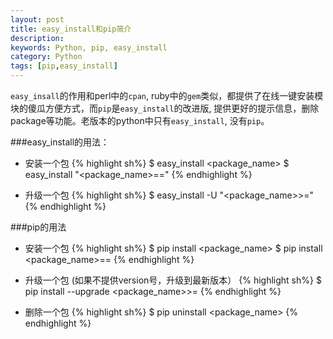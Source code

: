 ```yaml
---
layout: post
title: easy_install和pip简介
description: 
keywords: Python, pip, easy_install
category: Python
tags: [pip,easy_install]
---
```


`easy_insall`的作用和perl中的`cpan`, ruby中的`gem`类似，都提供了在线一键安装模块的傻瓜方便方式，而`pip`是`easy_install`的改进版, 提供更好的提示信息，删除package等功能。老版本的python中只有`easy_install`, 没有`pip`。

###easy_install的用法：

* 安装一个包
{% highlight sh%}
 $ easy_install <package_name>
 $ easy_install "<package_name>==<version>"
{% endhighlight %}

* 升级一个包
{% highlight sh%}
 $ easy_install -U "<package_name>>=<version>"
{% endhighlight %}

<!-- more -->

###pip的用法

* 安装一个包
{% highlight sh%}
 $ pip install <package_name>
 $ pip install <package_name>==<version>
{% endhighlight %}

* 升级一个包 (如果不提供version号，升级到最新版本）
{% highlight sh%}
 $ pip install --upgrade <package_name>>=<version>
{% endhighlight %}

* 删除一个包
{% highlight sh%}
 $ pip uninstall <package_name> 
{% endhighlight %}
